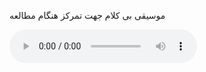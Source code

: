 موسیقی بی کلام جهت تمرکز هنگام مطالعه

<audio controls>
  <source src="/music/1.mp3" type="audio/mpeg">
  Your browser does not support the audio element.
</audio>
